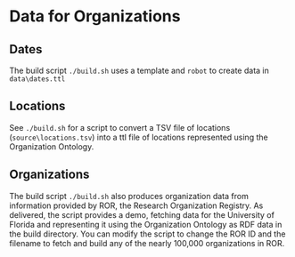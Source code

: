 # Data for Organizations

## Dates

The build script 
`./build.sh` uses a template and `robot` to create data in `data\dates.ttl`
  
## Locations

See `./build.sh` for a script to convert a TSV file of locations (`source\locations.tsv`)
into a ttl file of locations represented using the Organization Ontology.

## Organizations

The build script `./build.sh` also produces organization data from information
provided by ROR, the Research Organization Registry.  As delivered, the
script provides a demo, fetching data for the University of Florida and 
representing it using the Organization Ontology as RDF data in the build 
directory.  You can modify the script to change the ROR ID and the filename to 
fetch and build any of the nearly 100,000 organizations in ROR.
